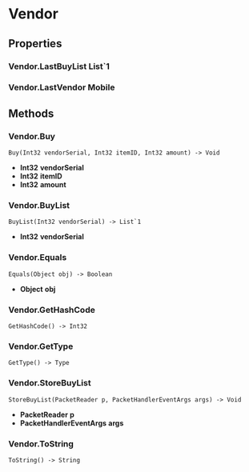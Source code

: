 # Vendor    

## Properties  
### Vendor.LastBuyList __List`1__
### Vendor.LastVendor __Mobile__ 
## Methods  
### Vendor.Buy
```
Buy(Int32 vendorSerial, Int32 itemID, Int32 amount) -> Void
```
- __Int32__ **vendorSerial** 
- __Int32__ **itemID** 
- __Int32__ **amount**
### Vendor.BuyList
```
BuyList(Int32 vendorSerial) -> List`1
```
- __Int32__ **vendorSerial**
### Vendor.Equals
```
Equals(Object obj) -> Boolean
```
- __Object__ **obj**
### Vendor.GetHashCode
```
GetHashCode() -> Int32
```
### Vendor.GetType
```
GetType() -> Type
```
### Vendor.StoreBuyList
```
StoreBuyList(PacketReader p, PacketHandlerEventArgs args) -> Void
```
- __PacketReader__ **p** 
- __PacketHandlerEventArgs__ **args**
### Vendor.ToString
```
ToString() -> String
```